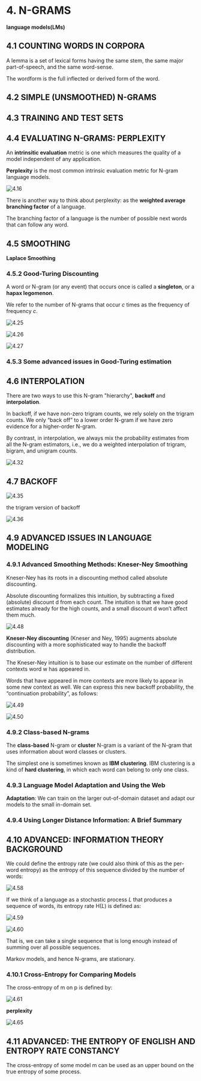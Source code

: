 # 4. N-GRAMS

**language models(LMs)**

## 4.1 COUNTING WORDS IN CORPORA

A lemma is a set of lexical forms having the same stem, the same major part-of-speech, and the same word-sense.

The wordform is the full inflected or derived form of the word.

## 4.2 SIMPLE (UNSMOOTHED) N-GRAMS

## 4.3 TRAINING AND TEST SETS

## 4.4 EVALUATING N-GRAMS: PERPLEXITY

An **intrinsitic evaluation** metric is one which measures the quality of a model independent of any application.

**Perplexity** is the most common intrinsic evaluation metric for N-gram language models.

![4.16](4.16.png)

There is another way to think about perplexity: as the **weighted average branching factor** of a language.

The branching factor of a language is the number of possible next words that can follow any word.

## 4.5 SMOOTHING


**Laplace Smoothing**

### 4.5.2 Good-Turing Discounting

A word or N-gram (or any event) that occurs once is called a **singleton**, or a **hapax legomenon**.

We refer to the number of N-grams that occur *c* times as the frequency of frequency *c*.

![4.25](4.25.png)

![4.26](4.26.png)

![4.27](4.27.png)

### 4.5.3 Some advanced issues in Good-Turing estimation

## 4.6 INTERPOLATION

There are two ways to use this N-gram "hierarchy", **backoff** and **interpolation**. 

In backoff, if we have non-zero trigram counts, we rely solely on the trigram counts. We only “back off” to a lower order N-gram if we have zero evidence for a higher-order N-gram.

By contrast, in interpolation, we always mix the probability estimates from all the N-gram estimators, i.e., we do a weighted interpolation of trigram, bigram, and unigram counts.

![4.32](4.32.png)

## 4.7 BACKOFF

![4.35](4.35.png)

the trigram version of backoff

![4.36](4.36.png)

## 4.9 ADVANCED ISSUES IN LANGUAGE MODELING

### 4.9.1 Advanced Smoothing Methods: Kneser-Ney Smoothing

Kneser-Ney has its roots in a discounting method called absolute discounting.

Absolute discounting formalizes this intuition, by subtracting a fixed (absolute) discount d from each count. The intuition is that we have good estimates already for the high counts, and a small discount d won’t affect them much.

![4.48](4.48.png)

**Kneser-Ney discounting** (Kneser and Ney, 1995) augments absolute discounting with a more sophisticated way to handle the backoff distribution.

The Kneser-Ney intuition is to base our estimate on the number of different contexts word w has appeared in.

Words that have appeared in more contexts are more likely to appear in some new context as well. We can express this new backoff probability, the “continuation probability”, as follows:

![4.49](4.49.png)

![4.50](4.50.png)

### 4.9.2 Class-based N-grams

The **class-based** N-gram or **cluster** N-gram is a variant of the N-gram that uses information about word classes or clusters.

The simplest one is sometimes known as **IBM clustering**. IBM clustering is a kind of **hard clustering**, in which each word can belong to only one class.

### 4.9.3 Language Model Adaptation and Using the Web

**Adaptation**: We can train on the larger out-of-domain dataset and adapt our models to the small in-domain set.

### 4.9.4 Using Longer Distance Information: A Brief Summary

## 4.10 ADVANCED: INFORMATION THEORY BACKGROUND

We could define the entropy rate (we could also think of this as the per-word entropy) as the entropy of this sequence divided by the number of words:

![4.58](4.58.png)

If we think of a language as a stochastic process *L* that produces a sequence of words, its entropy rate H(*L*) is defined as:

![4.59](4.59.png)

![4.60](4.60.png)

That is, we can take a single sequence that is long enough instead of summing over all possible sequences.

Markov models, and hence N-grams, are stationary.

### 4.10.1 Cross-Entropy for Comparing Models

The cross-entropy of m on p is defined by:

![4.61](4.61.png)

**perplexity**

![4.65](4.65.png)

## 4.11 ADVANCED: THE ENTROPY OF ENGLISH AND ENTROPY RATE CONSTANCY

The cross-entropy of some model m can be used as an upper bound on the true entropy of some process. 
